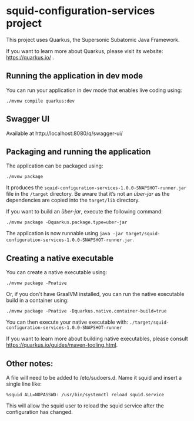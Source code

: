 # squid-configuration-services project

This project uses Quarkus, the Supersonic Subatomic Java Framework.

If you want to learn more about Quarkus, please visit its website: https://quarkus.io/ .

## Running the application in dev mode

You can run your application in dev mode that enables live coding using:
```shell script
./mvnw compile quarkus:dev
```

## Swagger UI

Available at http://localhost:8080/q/swagger-ui/


## Packaging and running the application

The application can be packaged using:
```shell script
./mvnw package
```
It produces the `squid-configuration-services-1.0.0-SNAPSHOT-runner.jar` file in the `/target` directory.
Be aware that it’s not an _über-jar_ as the dependencies are copied into the `target/lib` directory.

If you want to build an _über-jar_, execute the following command:
```shell script
./mvnw package -Dquarkus.package.type=uber-jar
```

The application is now runnable using `java -jar target/squid-configuration-services-1.0.0-SNAPSHOT-runner.jar`.

## Creating a native executable

You can create a native executable using: 
```shell script
./mvnw package -Pnative
```

Or, if you don't have GraalVM installed, you can run the native executable build in a container using: 
```shell script
./mvnw package -Pnative -Dquarkus.native.container-build=true
```

You can then execute your native executable with: `./target/squid-configuration-services-1.0.0-SNAPSHOT-runner`

If you want to learn more about building native executables, please consult https://quarkus.io/guides/maven-tooling.html.

## Other notes:
A file will need to be added to /etc/sudoers.d. Name it squid and insert a single line like:  
```
%squid ALL=NOPASSWD: /usr/bin/systemctl reload squid.service
```
This will allow the squid user to reload the squid service after the configuration has changed.